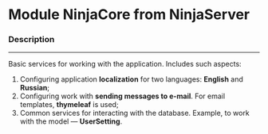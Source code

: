 Module NinjaCore from NinjaServer
=============================

### Description
___

Basic services for working with the application. Includes such aspects:

1. Configuring application **localization** for two languages: **English** and **Russian**;
2. Configuring work with **sending messages to e-mail**. For email templates, **thymeleaf** is used; 
3. Common services for interacting with the database. Example, to work with the model — **UserSetting**.